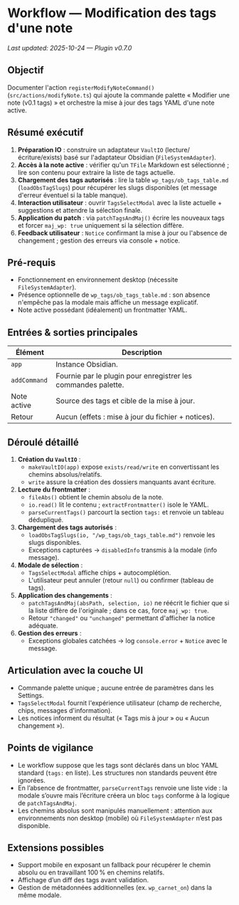 # Workflow — Modification des tags d'une note
_Last updated: 2025-10-24 — Plugin v0.7.0_

## Objectif
Documenter l'action `registerModifyNoteCommand()` (`src/actions/modifyNote.ts`) qui ajoute la commande palette « Modifier une note (v0.1 tags) » et orchestre la mise à jour des tags YAML d'une note active.

## Résumé exécutif
1. **Préparation IO** : construire un adaptateur `VaultIO` (lecture/écriture/exists) basé sur l'adaptateur Obsidian (`FileSystemAdapter`).
2. **Accès à la note active** : vérifier qu'un `TFile` Markdown est sélectionné ; lire son contenu pour extraire la liste de tags actuelle.
3. **Chargement des tags autorisés** : lire la table `wp_tags/ob_tags_table.md` (`loadObsTagSlugs`) pour récupérer les slugs disponibles (et message d'erreur éventuel si la table manque).
4. **Interaction utilisateur** : ouvrir `TagsSelectModal` avec la liste actuelle + suggestions et attendre la sélection finale.
5. **Application du patch** : via `patchTagsAndMaj()` écrire les nouveaux tags et forcer `maj_wp: true` uniquement si la sélection diffère.
6. **Feedback utilisateur** : `Notice` confirmant la mise à jour ou l'absence de changement ; gestion des erreurs via console + notice.

## Pré-requis
- Fonctionnement en environnement desktop (nécessite `FileSystemAdapter`).
- Présence optionnelle de `wp_tags/ob_tags_table.md` : son absence n'empêche pas la modale mais affiche un message explicatif.
- Note active possédant (idéalement) un frontmatter YAML.

## Entrées & sorties principales
| Élément | Description |
| --- | --- |
| `app` | Instance Obsidian. |
| `addCommand` | Fournie par le plugin pour enregistrer les commandes palette. |
| Note active | Source des tags et cible de la mise à jour. |
| Retour | Aucun (effets : mise à jour du fichier + notices). |

## Déroulé détaillé
1. **Création du `VaultIO`** :
   - `makeVaultIO(app)` expose `exists/read/write` en convertissant les chemins absolus/relatifs.
   - `write` assure la création des dossiers manquants avant écriture.
2. **Lecture du frontmatter** :
   - `fileAbs()` obtient le chemin absolu de la note.
   - `io.read()` lit le contenu ; `extractFrontmatter()` isole le YAML.
   - `parseCurrentTags()` parcourt la section `tags:` et renvoie un tableau dédupliqué.
3. **Chargement des tags autorisés** :
   - `loadObsTagSlugs(io, "/wp_tags/ob_tags_table.md")` renvoie les slugs disponibles.
   - Exceptions capturées → `disabledInfo` transmis à la modale (info message).
4. **Modale de sélection** :
   - `TagsSelectModal` affiche chips + autocomplétion.
   - L'utilisateur peut annuler (retour `null`) ou confirmer (tableau de tags).
5. **Application des changements** :
   - `patchTagsAndMaj(absPath, selection, io)` ne réécrit le fichier que si la liste diffère de l'originale ; dans ce cas, force `maj_wp: true`.
   - Retour `"changed"` ou `"unchanged"` permettant d'afficher la notice adéquate.
6. **Gestion des erreurs** :
   - Exceptions globales catchées → log `console.error` + `Notice` avec le message.

## Articulation avec la couche UI
- Commande palette unique ; aucune entrée de paramètres dans les Settings.
- `TagsSelectModal` fournit l'expérience utilisateur (champ de recherche, chips, messages d'information).
- Les notices informent du résultat (« Tags mis à jour » ou « Aucun changement »).

## Points de vigilance
- Le workflow suppose que les tags sont déclarés dans un bloc YAML standard (`tags:` en liste). Les structures non standards peuvent être ignorées.
- En l’absence de frontmatter, `parseCurrentTags` renvoie une liste vide : la modale s’ouvre mais l’écriture créera un bloc `tags` conforme à la logique de `patchTagsAndMaj`.
- Les chemins absolus sont manipulés manuellement : attention aux environnements non desktop (mobile) où `FileSystemAdapter` n’est pas disponible.

## Extensions possibles
- Support mobile en exposant un fallback pour récupérer le chemin absolu ou en travaillant 100 % en chemins relatifs.
- Affichage d’un diff des tags avant validation.
- Gestion de métadonnées additionnelles (ex. `wp_carnet_on`) dans la même modale.

